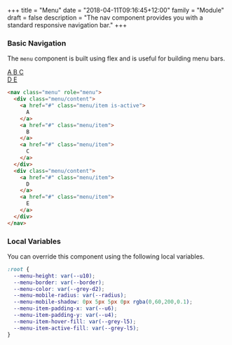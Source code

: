 +++
title = "Menu"
date = "2018-04-11T09:16:45+12:00"
family = "Module"
draft = false
description = "The nav component provides you with a standard responsive navigation bar."
+++

### Basic Navigation

The `menu` component is built using flex and is useful for building menu bars.

<div class="fill:blue padding:u4 margin-bottom:u2">
  <nav class="menu" role="menu">
    <div class="menu/content">
      <a href="#" class="menu/item is-active">
        A
      </a>
      <a href="#" class="menu/item">
        B
      </a>
      <a href="#" class="menu/item">
        C
      </a>
    </div>
    <div class="menu/content">
      <a href="#" class="menu/item">
        D
      </a>
      <a href="#" class="menu/item">
        E
      </a>
    </div>
  </nav>
</div>

```html
<nav class="menu" role="menu">
  <div class="menu/content">
    <a href="#" class="menu/item is-active">
      A
    </a>
    <a href="#" class="menu/item">
      B
    </a>
    <a href="#" class="menu/item">
      C
    </a>
  </div>
  <div class="menu/content">
    <a href="#" class="menu/item">
      D
    </a>
    <a href="#" class="menu/item">
      E
    </a>
  </div>
</nav>
```

### Local Variables

You can override this component using the following local variables.

```css
:root {
  --menu-height: var(--u10);
  --menu-border: var(--border);
  --menu-color: var(--grey-d2);
  --menu-mobile-radius: var(--radius);
  --menu-mobile-shadow: 0px 5px 5px 0px rgba(0,60,200,0.1);
  --menu-item-padding-x: var(--u6);
  --menu-item-padding-y: var(--u4);
  --menu-item-hover-fill: var(--grey-l5);
  --menu-item-active-fill: var(--grey-l5);
}

```
